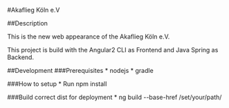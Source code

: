 #Akaflieg Köln e.V

##Description

This is the new web appearance of the Akaflieg Köln e.V. 

This project is build with the Angular2 CLI as Frontend and Java Spring as Backend.

##Development
###Prerequisites
    * nodejs
    * gradle

###How to setup
    * Run npm install
    
###Build correct dist for deployment
    * ng build --base-href /set/your/path/